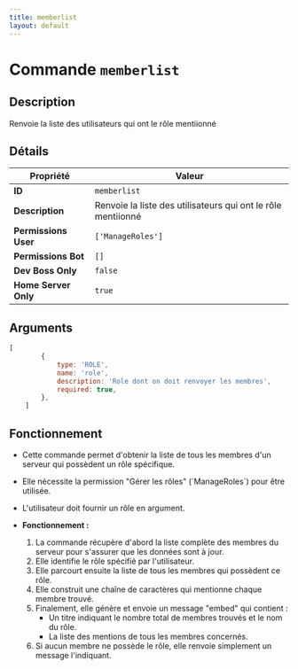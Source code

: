 ```yaml
---
title: memberlist
layout: default
---
```


# Commande `memberlist`

## Description

Renvoie la liste des utilisateurs qui ont le rôle mentiionné

## Détails

| Propriété | Valeur |
| --- | --- |
| **ID** | `memberlist` |
| **Description** | Renvoie la liste des utilisateurs qui ont le rôle mentiionné |
| **Permissions User** | `['ManageRoles']` |
| **Permissions Bot** | `[]` |
| **Dev Boss Only** | `false` |
| **Home Server Only** | `true` |

## Arguments

```javascript
[
        {
            type: 'ROLE',
            name: 'role',
            description: 'Role dont on doit renvoyer les membres',
            required: true,
        },
    ]
```

## Fonctionnement

- Cette commande permet d'obtenir la liste de tous les membres d'un serveur qui possèdent un rôle spécifique.
- Elle nécessite la permission "Gérer les rôles" (\`ManageRoles\`) pour être utilisée.
- L'utilisateur doit fournir un rôle en argument.

- **Fonctionnement :**
    1. La commande récupère d'abord la liste complète des membres du serveur pour s'assurer que les données sont à jour.
    2. Elle identifie le rôle spécifié par l'utilisateur.
    3. Elle parcourt ensuite la liste de tous les membres qui possèdent ce rôle.
    4. Elle construit une chaîne de caractères qui mentionne chaque membre trouvé.
    5. Finalement, elle génère et envoie un message "embed" qui contient :
        - Un titre indiquant le nombre total de membres trouvés et le nom du rôle.
        - La liste des mentions de tous les membres concernés.
    6. Si aucun membre ne possède le rôle, elle renvoie simplement un message l'indiquant.
